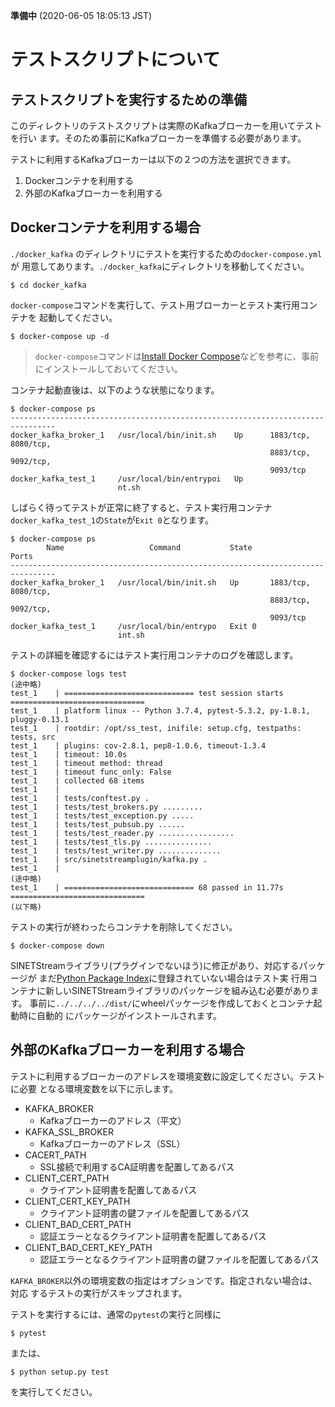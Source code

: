 <!--
Copyright (C) 2020 National Institute of Informatics

Licensed to the Apache Software Foundation (ASF) under one
or more contributor license agreements.  See the NOTICE file
distributed with this work for additional information
regarding copyright ownership.  The ASF licenses this file
to you under the Apache License, Version 2.0 (the
"License"); you may not use this file except in compliance
with the License.  You may obtain a copy of the License at

  http://www.apache.org/licenses/LICENSE-2.0

Unless required by applicable law or agreed to in writing,
software distributed under the License is distributed on an
"AS IS" BASIS, WITHOUT WARRANTIES OR CONDITIONS OF ANY
KIND, either express or implied.  See the License for the
specific language governing permissions and limitations
under the License.
--->

**準備中** (2020-06-05 18:05:13 JST)

# テストスクリプトについて

## テストスクリプトを実行するための準備

このディレクトリのテストスクリプトは実際のKafkaブローカーを用いてテストを行い
ます。そのため事前にKafkaブローカーを準備する必要があります。

テストに利用するKafkaブローカーは以下の２つの方法を選択できます。

1. Dockerコンテナを利用する
1. 外部のKafkaブローカーを利用する

## Dockerコンテナを利用する場合

`./docker_kafka` のディレクトリにテストを実行するための`docker-compose.yml`が
用意してあります。`./docker_kafka`にディレクトリを移動してください。

```
$ cd docker_kafka
```

`docker-compose`コマンドを実行して、テスト用ブローカーとテスト実行用コンテナを
起動してください。

```
$ docker-compose up -d
```

> `docker-compose`コマンドは[Install Docker Compose](https://docs.docker.com/compose/install/)などを参考に、事前にインストールしておいてください。

コンテナ起動直後は、以下のような状態になります。


```
$ docker-compose ps
--------------------------------------------------------------------------------
docker_kafka_broker_1   /usr/local/bin/init.sh    Up      1883/tcp, 8080/tcp,
                                                          8883/tcp, 9092/tcp,
                                                          9093/tcp
docker_kafka_test_1     /usr/local/bin/entrypoi   Up
                        nt.sh
```

しばらく待ってテストが正常に終了すると、テスト実行用コンテナ
`docker_kafka_test_1`の`State`が`Exit 0`となります。

```
$ docker-compose ps
        Name                   Command           State            Ports
--------------------------------------------------------------------------------
docker_kafka_broker_1   /usr/local/bin/init.sh   Up       1883/tcp, 8080/tcp,
                                                          8883/tcp, 9092/tcp,
                                                          9093/tcp
docker_kafka_test_1     /usr/local/bin/entrypo   Exit 0
                        int.sh
```

テストの詳細を確認するにはテスト実行用コンテナのログを確認します。

```
$ docker-compose logs test
(途中略)
test_1    | ============================= test session starts ==============================
test_1    | platform linux -- Python 3.7.4, pytest-5.3.2, py-1.8.1, pluggy-0.13.1
test_1    | rootdir: /opt/ss_test, inifile: setup.cfg, testpaths: tests, src
test_1    | plugins: cov-2.8.1, pep8-1.0.6, timeout-1.3.4
test_1    | timeout: 10.0s
test_1    | timeout method: thread
test_1    | timeout func_only: False
test_1    | collected 68 items
test_1    |
test_1    | tests/conftest.py .
test_1    | tests/test_brokers.py .........
test_1    | tests/test_exception.py .....
test_1    | tests/test_pubsub.py ......
test_1    | tests/test_reader.py .................
test_1    | tests/test_tls.py ...............
test_1    | tests/test_writer.py ..............
test_1    | src/sinetstreamplugin/kafka.py .
test_1    |
(途中略)
test_1    | ============================= 68 passed in 11.77s ==============================
(以下略)
```

テストの実行が終わったらコンテナを削除してください。

```
$ docker-compose down
```

SINETStreamライブラリ(プラグインでないほう)に修正があり、対応するパッケージが
まだ[Python Package Index](https://pypi.org/)に登録されていない場合はテスト実
行用コンテナに新しいSINETStreamライブラリのパッケージを組み込む必要があります。
事前に`../../../../dist/`にwheelパッケージを作成しておくとコンテナ起動時に自動的
にパッケージがインストールされます。

## 外部のKafkaブローカーを利用する場合

テストに利用するブローカーのアドレスを環境変数に設定してください。テストに必要
となる環境変数を以下に示します。

* KAFKA_BROKER
    * Kafkaブローカーのアドレス（平文）
* KAFKA_SSL_BROKER
    * Kafkaブローカーのアドレス（SSL）
* CACERT_PATH
    * SSL接続で利用するCA証明書を配置してあるパス
* CLIENT_CERT_PATH
    * クライアント証明書を配置してあるパス
* CLIENT_CERT_KEY_PATH
    * クライアント証明書の鍵ファイルを配置してあるパス
* CLIENT_BAD_CERT_PATH
    * 認証エラーとなるクライアント証明書を配置してあるパス
* CLIENT_BAD_CERT_KEY_PATH
    * 認証エラーとなるクライアント証明書の鍵ファイルを配置してあるパス

`KAFKA_BROKER`以外の環境変数の指定はオプションです。指定されない場合は、対応
するテストの実行がスキップされます。

テストを実行するには、通常の`pytest`の実行と同様に

```
$ pytest
```

または、

```
$ python setup.py test
```

を実行してください。
